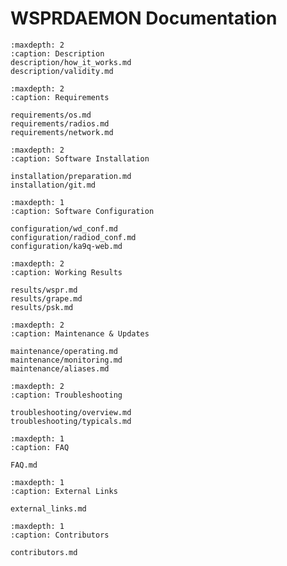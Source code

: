 
# WSPRDAEMON Documentation

```{toctree}
:maxdepth: 2
:caption: Description
description/how_it_works.md
description/validity.md
```

```{toctree}
:maxdepth: 2
:caption: Requirements

requirements/os.md
requirements/radios.md
requirements/network.md
```

```{toctree}
:maxdepth: 2
:caption: Software Installation

installation/preparation.md
installation/git.md
```

```{toctree}
:maxdepth: 1
:caption: Software Configuration

configuration/wd_conf.md
configuration/radiod_conf.md
configuration/ka9q-web.md
```

```{toctree}
:maxdepth: 2
:caption: Working Results

results/wspr.md
results/grape.md
results/psk.md
```

```{toctree}
:maxdepth: 2
:caption: Maintenance & Updates

maintenance/operating.md
maintenance/monitoring.md
maintenance/aliases.md
```

```{toctree}
:maxdepth: 2
:caption: Troubleshooting

troubleshooting/overview.md
troubleshooting/typicals.md
```

```{toctree}
:maxdepth: 1
:caption: FAQ

FAQ.md
```

```{toctree}
:maxdepth: 1
:caption: External Links

external_links.md
```

```{toctree}
:maxdepth: 1
:caption: Contributors 

contributors.md
```
